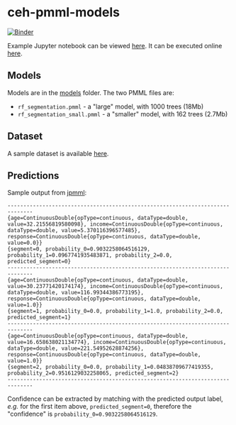 # ceh-pmml-models

[![Binder](https://mybinder.org/badge_logo.svg)](https://mybinder.org/v2/gh/ruivieira/ceh-pmml-models/master?filepath=models.ipynb)

Example Jupyter notebook can be viewed [here](models.ipynb).
It can be executed online [here](https://mybinder.org/v2/gh/ruivieira/ceh-pmml-models/master?filepath=models.ipynb).

## Models

Models are in the [models](/models) folder. The two PMML files are:

* `rf_segmentation.pmml` - a "large" model, with 1000 trees (18Mb)
* `rf_segmentation_small.pmml` - a "smaller" model, with 162 trees (2.7Mb)

## Dataset

A sample dataset is available [here](data/dataset.csv).

## Predictions

Sample output from [jpmml](https://github.com/jpmml/jpmml-evaluator):

```text
------------------------------------------------------------------------------
{age=ContinuousDouble{opType=continuous, dataType=double, value=32.21556819580098}, income=ContinuousDouble{opType=continuous, dataType=double, value=5.370116396577485}, response=ContinuousDouble{opType=continuous, dataType=double, value=0.0}}
{segment=0, probability_0=0.9032258064516129, probability_1=0.0967741935483871, probability_2=0.0, predicted_segment=0}
------------------------------------------------------------------------------
{age=ContinuousDouble{opType=continuous, dataType=double, value=30.23771420174174}, income=ContinuousDouble{opType=continuous, dataType=double, value=116.99344386773195}, response=ContinuousDouble{opType=continuous, dataType=double, value=1.0}}
{segment=1, probability_0=0.0, probability_1=1.0, probability_2=0.0, predicted_segment=1}
------------------------------------------------------------------------------
{age=ContinuousDouble{opType=continuous, dataType=double, value=16.658638021134774}, income=ContinuousDouble{opType=continuous, dataType=double, value=221.54952628874256}, response=ContinuousDouble{opType=continuous, dataType=double, value=1.0}}
{segment=2, probability_0=0.0, probability_1=0.04838709677419355, probability_2=0.9516129032258065, predicted_segment=2}
------------------------------------------------------------------------------
```

Confidence can be extracted by matching with the predicted output label, *e.g.* for the first item above, `predicted_segment=0`, therefore the "confidence" is `probability_0=0.9032258064516129`.
